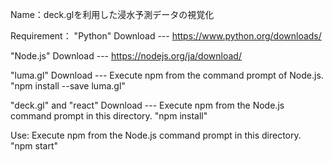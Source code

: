 Name：deck.glを利用した浸水予測データの視覚化

Requirement：
"Python"
Download --- https://www.python.org/downloads/

"Node.js"
Download --- https://nodejs.org/ja/download/

"luma.gl" 
Download ---
Execute npm from the command prompt of Node.js.
"npm install --save luma.gl"

"deck.gl" and "react"
Download ---
Execute npm from the Node.js command prompt in this directory.
"npm install"

Use:
Execute npm from the Node.js command prompt in this directory.
"npm start"